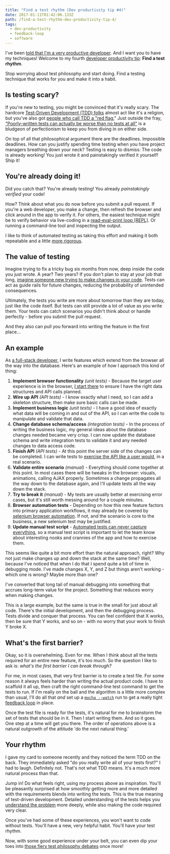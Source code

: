 ```yaml
---
title: "Find a test rhythm (Dev productivity tip #4)"
date: 2017-01-11T01:42:06.133Z
path: /find-a-test-rhythm-dev-productivity-tip-4/
tags:
  - dev-productivity
  - feedback-loop
  - software
---
```


I've been [told that I'm a very productive developer](https://scottnonnenberg.com/work/#scotts-value-add-is-beyond-mere-lines-of-code-h). And I want you to have my techniques! Welcome to my fourth [developer productivity tip](/tags/dev-productivity/): **Find a test rhythm**.

Stop worrying about test philosophy and start doing. Find a testing technique that works for you and make it into a habit.

<div class='fold'></div>

## Is testing scary?

If you're new to testing, you might be convinced that it's really scary. The hardcore [Test-Driven Development (TDD) folks](http://www.wedotdd.com/) almost act like it's a religion, but you've also got [people who call TDD a "red flag.](http://www.writemoretests.com/2011/09/test-driven-development-give-me-break.html)" Just outside the fray, ["Poorly-written tests can actually be worse than no tests at all"](https://martinfowler.com/articles/testing-culture.html) is a bludgeon of perfectionism to keep you from diving in on either side.

On top of all that philosophical argument there are the deadlines. Impossible deadlines. How can you justify spending time testing when you have project managers breathing down your neck? Testing is easy to dismiss: The code is already working! You just wrote it and painstakingly verified it yourself! Ship it!

## You're already doing it!

Did you catch that? You're already testing! You already _painstakingly verified_ your code!

How? Think about what you do now before you submit a pull request. If you're a web developer,  you make a change, then refresh the browser and click around in the app to verify it. For others, the easiest technique might be to verify behavior via live-coding in a [read-eval-print loop (REPL)](https://en.wikipedia.org/wiki/Read%E2%80%93eval%E2%80%93print_loop). Or running a command-line tool and inspecting the output.

I like to think of automated testing as taking this effort and making it both repeatable and a little [more rigorous](/be-a-scientist-dev-productivity-tip-3/#rigor).

## The value of testing

Imagine trying to fix a tricky bug six months from now, deep inside the code you just wrote. A year? Two years? If you don't plan to stay at your job that long, [imagine someone new trying to make changes in your code](https://www.google.com/url?sa=t&rct=j&q=&esrc=s&source=web&cd=1&cad=rja&uact=8&ved=0ahUKEwjM96LvgLfRAhUIw1QKHW7pAWIQFggcMAA&url=http%3A%2F%2Fthedailywtf.com%2F&usg=AFQjCNETv_WJf9NiC7VH982LdL3oV3PUPQ&sig2=eYCVzkdjaSENfaOt8Z5Wxw). Tests can act as guide rails for future changes, reducing the probability of unintended consequences.

Ultimately, the tests you write are more about tomorrow than they are today, just like the code itself. But tests can still provide a lot of value as you write them. Your tests can catch scenarios you didn't think about or handle perfectly - before you submit the pull request.

And they also can pull you forward into writing the feature in the first place...

## An example

As [a full-stack developer](https://scottnonnenberg.com/work/), I write features which extend from the browser all the way into the database. Here's an example of how I approach this kind of thing:

1. **Implement browser functionality** *(unit tests)* - Because the target user experience is in the browser, [I start there](/web-application-test-strategy/#stage-2-local-application-state) to ensure I have the right data structures and API calls planned.
2. **Wire up API** *(API tests)* - I know exactly what I need, so I can add a skeleton structure, then make sure basic calls can be made.
3. **Implement business logic** *(unit tests)* - I have a good idea of exactly what data will be coming in and out of the API, so I can write the code to manipulate and validate that data.
4. **Change database schema/access** *(integration tests)* - In the process of writing the business logic, my general ideas about the database changes needed became very crisp. I can now update the database schema and write integration tests to validate it and any needed changes to data access code.
5. **Finish API** *(API tests)* - At this point the server side of the changes can be completed. I can write tests to [exercise the API like a user would](/web-application-test-strategy/#stage-1-the-foundation), in a real scenario.
6. **Validate entire scenario** *(manual)* - Everything should come together at this point. In most cases there will be tweaks in the browser: visuals, animations, calling AJAX properly. Sometimes a change propagates all the way down to the database again, and I'll update tests all the way down the stack.
7. **Try to break it** *(manual)* - My tests are usually better at exercising error cases, but it's still worth messing around for a couple minutes.
8. **Browser automation tests** - Depending on how this new feature factors into primary application workflows, it may already be covered by [selenium browser automation](/web-application-test-strategy/#stage-4-automating-a-browser). If not, and the scenario is core to the business, a new selenium test may be justified.
9. **Update manual test script** - [Automated tests can never capture everything](/web-application-test-strategy/#stage-0-real-usage), so a manual test script is important to let the team know about interesting nooks and crannies of the app and how to exercise them.

This seems like quite a bit more effort than the natural approach, right? Why not just make changes up and down the stack at the same time? Well, because I've noticed that when I do that I spend quite a bit of time in debugging mode. I've made changes X, Y, and Z but things aren't working - which one is wrong? Maybe more than one?

I've converted that long tail of manual debugging into something that accrues long-term value for the project. Something that reduces worry when making changes.

This is a large example, but the same is true in the small for just about all code. There's the initial development, and then the debugging process. Tests divide and conquer that process. You can feel confident that X works, then be sure that Y works, and so on - with no worry that your work to finish Y broke X.

## What's the first barrier?

Okay, so it is overwhelming. Even for me. When I think about all the tests required for an entire new feature, it's too much. So the question I like to ask is: *what's the first barrier I can break through?*

For me, in most cases, that very first barrier is to create a test file. For some reason it always feels harder than writing the actual product code. I have to scaffold it all up, then craft the right command-line test command to get the tests to run. If I'm really on the ball and the algorithm is a little more complex than usual, I'll do all that _and_ set up a [`mocha --watch`](https://mochajs.org/#w---watch) run to get a really tight [feedback loop](/the-why-of-agile/#feedback-loops) in place.

Once the test file is ready for the tests, it's natural for me to brainstorm the set of tests that should be in it. Then I start writing them. And so it goes. One step at a time will get you there. The order of operations above is a natural outgrowth of the attitude 'do the next natural thing.'

## Your rhythm

I gave my card to someone recently and they noticed the term TDD on the back. They immediately asked "do you really write all of your tests first?" I had to laugh. Definitely not. That's not what TDD means. It's a much more natural process than that.

Jump in! Do what feels right, using my process above as inspiration. You'll be pleasantly surprised at how smoothly getting more and more detailed with the requirements blends into writing the tests. This is the true meaning of test-driven development. Detailed understanding of the tests helps you [understand the problem](/understand-the-problem-dev-productivity-tip-1/) more deeply, while also making the code required very clear.

Once you've had some of these experiences, you won't want to code without tests. You'll have a new, very helpful habit. You'll have your test rhythm.

Now, with some good experience under your belt, you can even dip your toes into [those fiery test philosophy debates](https://www.reddit.com/r/programming/comments/kq001/testdriven_development_youve_gotta_be_kidding_me/) once more!


